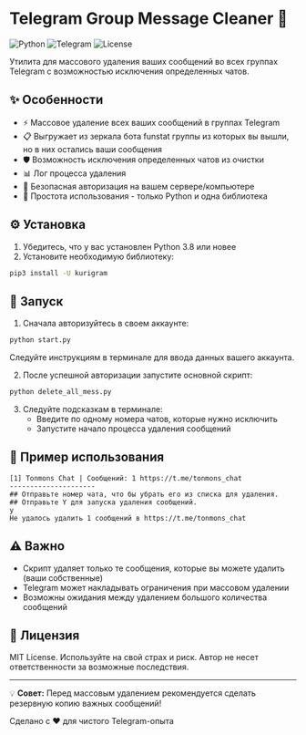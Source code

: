 # Telegram Group Message Cleaner 🚀

![Python](https://img.shields.io/badge/Python-3.8+-blue.svg)
![Telegram](https://img.shields.io/badge/Telegram-API-orange.svg)
![License](https://img.shields.io/badge/License-MIT-green.svg)

Утилита для массового удаления ваших сообщений во всех группах Telegram с возможностью исключения определенных чатов.

## ✨ Особенности

- ⚡ Массовое удаление всех ваших сообщений в группах Telegram
- 📋 Выгружает из зеркала бота funstat группы из которых вы вышли, но в них остались ваши сообщения
- 🛡️ Возможность исключения определенных чатов из очистки
- 📊 Лог процесса удаления
- 🔐 Безопасная авторизация на вашем сервере/компьютере
- 🐍 Простота использования - только Python и одна библиотека

## ⚙️ Установка

1. Убедитесь, что у вас установлен Python 3.8 или новее
2. Установите необходимую библиотеку:

```bash
pip3 install -U kurigram
```

## 🚀 Запуск

1. Сначала авторизуйтесь в своем аккаунте:

```bash
python start.py
```

Следуйте инструкциям в терминале для ввода данных вашего аккаунта.

2. После успешной авторизации запустите основной скрипт:

```bash
python delete_all_mess.py
```

3. Следуйте подсказкам в терминале:
   - Введите по одному номера чатов, которые нужно исключить
   - Запустите начало процесса удаления сообщений

## 📝 Пример использования

```plaintext
[1] Tonmons Chat | Cообщений: 1 https://t.me/tonmons_chat
---------------------
## Отправьте номер чата, что бы убрать его из списка для удаления.
## Отправьте Y для запуска удаления сообщений.
y
Не удалось удалить 1 сообщений в https://t.me/tonmons_chat
```

## ⚠️ Важно

- Скрипт удаляет только те сообщения, которые вы можете удалить (ваши собственные)
- Telegram может накладывать ограничения при массовом удалении
- Возможны ожидания между удалением большого количества сообщений

## 📜 Лицензия

MIT License. Используйте на свой страх и риск. Автор не несет ответственности за возможные последствия.

---

💡 **Совет:** Перед массовым удалением рекомендуется сделать резервную копию важных сообщений!

Сделано с ❤️ для чистого Telegram-опыта
